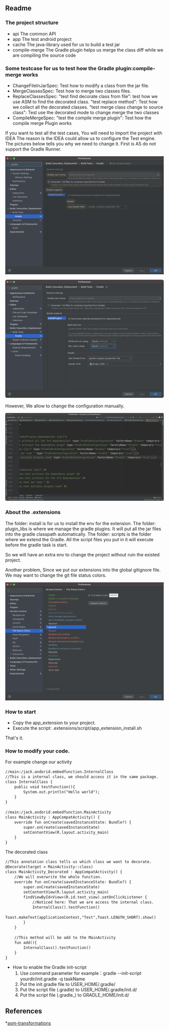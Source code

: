 ## Readme

### The project structure
* api The common API
* app The test android project
* cache The java-library used for us to build a test jar
* compile-merge The Gradle plugin helps us merge the class diff while we are compiling the source code

### Some testcase for us to test how the Gradle plugin:compile-merge works

* ChangeFileInJarSpec: 
  Test how to modify a class from the jar file.
* MergeClassesSpec: 
  Test how to merge two classes files.
* ReplaceClassesSpec:
  "test find decorate class from file": test how we use ASM to find the decorated class.
  "test replace method": Test how we collect all the decorated classes.
  "test merge class change to source class": Test use the decorated mode to change merge the two classes
* CompileMergeSpec:
  "test the compile merge plugin": Test how the compile merge Plugin works

If you want to test all the test cases, You will need to import the project with IDEA
The reason is the IDEA could allow us to configure the Test engine.
The pictures below tells you why we need to change it.
First is AS do not support the Gradle Runner.

![image1](documents/as_gradle_runner.png)

![image2](documents/idea_gradle_runner.png)

However, We allow to change the configuration manually.

![image3](documents/the_workspace_configuration.png)


### About the .extensions
The folder: install is for us to install the env for the extension.
The folder: plugin_libs is where we manage the gradle plugins. It will put all the jar files into the gradle classpath automatically.
The folder: scripts is the folder where we extend the Gradle. All the script files you put in it will execute before the gradle task is start.

So we will have an extra env to change the project without ruin the existed project.

Another problem, Since we put our extensions into the global gitignore file. We may want to change the git file status colors.

![image4](documents/file_status_colors.png)


### How to start
* Copy the app_extension to your project.
* Execute the script: .extensions/script/app_extension_install.sh

That's it.

### How to modify your code.
For example change our activity

```
//main:/jack.andorid.embedfunction.InternalClass
//This is a internal class, we should access it in the same package. 
class InternalClass {
    public void testFunction(){
        System.out.println("Hello world");
    }
}

//main:/jack.andorid.embedfunction.MainActivity
class MainActivity : AppCompatActivity() {
    override fun onCreate(savedInstanceState: Bundle?) {
        super.onCreate(savedInstanceState)
        setContentView(R.layout.activity_main)
    }
}
```

The decorated class

```
//This annotation class tells us which class we want to decorate.
@Decorate(target = MainActivity::class)
class MainActivity_Decorated : AppCompatActivity() {
    //We will overwrite the whole function.
    override fun onCreate(savedInstanceState: Bundle?) {
        super.onCreate(savedInstanceState)
        setContentView(R.layout.activity_main)
        findViewById<View>(R.id.text_view).setOnClickListener {
            //Noticed here: That we are access the internal class.
            InternalClass().testFunction()
            Toast.makeText(applicationContext,"Test",Toast.LENGTH_SHORT).show()
        }
    }
    
    //This method will be add to the MainActivity
    fun add(){
        InternalClass().testFunction()
    }
}
```

* How to enable the Gradle init-script
    1. Use command parameter for example：gradle --init-script yourdir/init.gradle -q taskName
    2. Put the init.gradle file to USER_HOME/.gradle/
    3. Put the script file (.gradle) to USER_HOME/.gradle/init.d/
    4. Put the script file (.gradle_) to GRADLE_HOME/init.d/

## References
*[asm-transformations](https://lsieun.cn/assets/pdf/asm-transformations.pdf)
